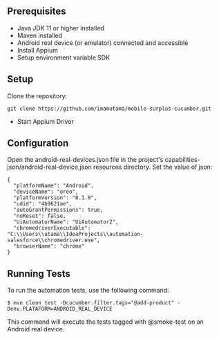 
## Prerequisites
* Java JDK 11 or higher installed
* Maven installed
* Android real device (or emulator) connected and accessible
* Install Appium
* Setup environment variable SDK

## Setup
Clone the repository: 
```console
git clone https://github.com/imamutama/mobile-surplus-cucumber.git
```
* Start Appium Driver

## Configuration
Open the android-real-devices.json file in the project's capabilities-json/android-real-device.json resources directory.
Set the value of json:

```console
{
  "platformName": "Android",
  "deviceName": "oreo",
  "platformVersion": "8.1.0",
  "udid": "4b9621ae",
  "autoGrantPermissions": true,
  "noReset": false,
  "UiAutomatorName": "UiAutomator2",
  "chromedriverExecutable": "C:\\Users\\utama\\IdeaProjects\\automation-salesforce\\chromedriver.exe",
  "browserName": "chrome"
}
```
## Running Tests
To run the automation tests, use the following command:
```console
$ mvn clean test -Dcucumber.filter.tags="@add-product" -Denv.PLATAFORM=ANDROID_REAL_DEVICE
```
This command will execute the tests tagged with @smoke-test on an Android real device.


